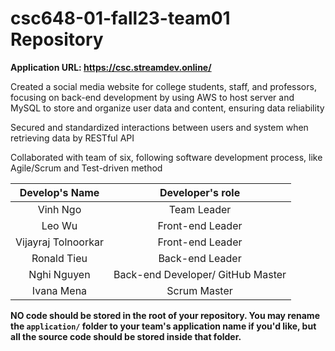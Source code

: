 # csc648-01-fall23-team01 Repository

**Application URL: <https://csc.streamdev.online/>**

Created a social media website for college students, staff, and professors, focusing on back-end development by using AWS to host 
server and MySQL to store and organize user data and content, ensuring data reliability 

Secured and standardized interactions between users and system when retrieving data by RESTful API 

Collaborated with team of six, following software development process, like Agile/Scrum and Test-driven method 

|    Develop's Name     |   Developer's role   |
| :----------------:  |:----------------: |
|   Vinh Ngo          |     Team Leader     |
|   Leo Wu            | Front-end Leader  |
| Vijayraj Tolnoorkar |  Front-end Leader  |
|   Ronald Tieu       |   Back-end Leader   |
|   Nghi Nguyen       |  Back-end Developer/ GitHub Master    |
|   Ivana Mena        | Scrum Master    |

**NO code should be stored in the root of your repository. You may rename the
`application/` folder to your team's application name if you'd like, but all the
source code should be stored inside that folder.**
